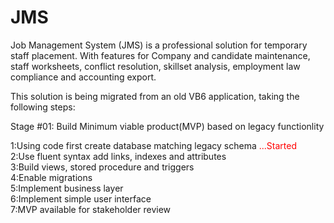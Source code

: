 # JMS
Job Management System (JMS) is a professional solution for temporary staff placement. With features for Company and candidate maintenance, staff worksheets, conflict resolution, skillset analysis, employment law compliance and accounting export.

This solution is being migrated from an old VB6 application, taking the following steps:

Stage #01: Build Minimum viable product(MVP) based on legacy functionlity

1:Using code first create database matching legacy schema <span style="color:#ff0000">...Started</span><br>
2:Use fluent syntax add links, indexes and attributes<br>
3:Build views, stored procedure and triggers<br>
4:Enable migrations<br>
5:Implement business layer<br>
6:Implement simple user interface<br>
7:MVP available for stakeholder review<br>
